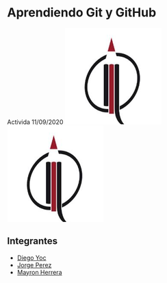 # Aprendiendo Git y GitHub
Activida 11/09/2020
<img src="imagenes/LogoEFPEM.jpg">
![](/imagenes/LogoEFPEM.jpg)

## Integrantes
* [Diego Yoc](/diegoyoc.html)
* [Jorge Perez](/jorgeperez.html/)
* [Mayron Herrera](/mayronherrera.html/)


